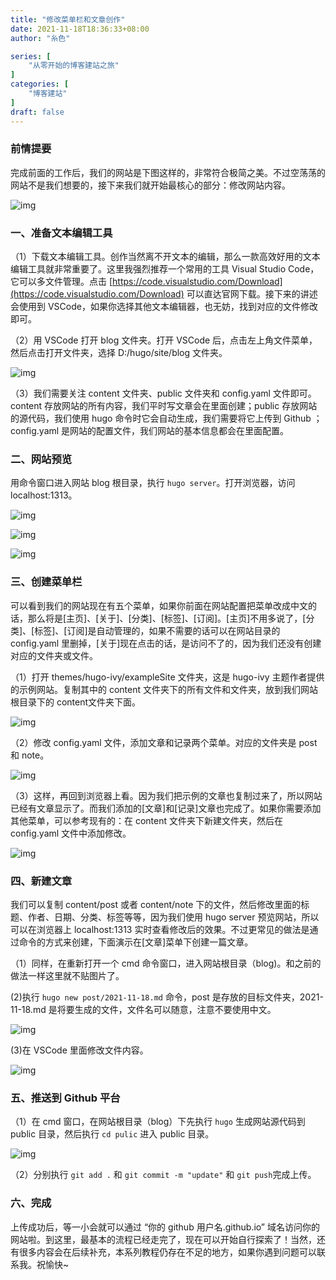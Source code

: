```yaml
---
title: "修改菜单栏和文章创作"
date: 2021-11-18T18:36:33+08:00
author: "糸色"

series: [
    "从零开始的博客建站之旅"
]
categories: [
    "博客建站"
]
draft: false
---
```


### 前情提要

完成前面的工作后，我们的网站是下图这样的，非常符合极简之美。不过空荡荡的网站不是我们想要的，接下来我们就开始最核心的部分：修改网站内容。

![img](https://cdn.jsdelivr.net/gh/lzxqaq/jsdelivr@master/image/2021-11-18/0.png)

### 一、准备文本编辑工具

（1）下载文本编辑工具。创作当然离不开文本的编辑，那么一款高效好用的文本编辑工具就非常重要了。这里我强烈推荐一个常用的工具 Visual Studio Code，它可以多文件管理。点击 [https://code.visualstudio.com/Download](https://code.visualstudio.com/Download) 可以直达官网下载。接下来的讲述会使用到 VSCode，如果你选择其他文本编辑器，也无妨，找到对应的文件修改即可。 

（2）用 VSCode 打开 blog 文件夹。打开 VSCode 后，点击左上角文件菜单，然后点击打开文件夹，选择 D:/hugo/site/blog 文件夹。

![img](https://cdn.jsdelivr.net/gh/lzxqaq/jsdelivr@master/image/2021-11-18/1.png)

（3）我们需要关注 content 文件夹、public 文件夹和 config.yaml 文件即可。content 存放网站的所有内容，我们平时写文章会在里面创建；public 存放网站的源代码，我们使用 hugo 命令时它会自动生成，我们需要将它上传到 Github ；config.yaml 是网站的配置文件，我们网站的基本信息都会在里面配置。

### 二、网站预览

用命令窗口进入网站 blog 根目录，执行 `hugo server`。打开浏览器，访问 localhost:1313。

![img](https://cdn.jsdelivr.net/gh/lzxqaq/jsdelivr@master/image/2021-11-17/11.png)

![img](https://cdn.jsdelivr.net/gh/lzxqaq/jsdelivr@master/image/2021-11-17/12.png)

![img](https://cdn.jsdelivr.net/gh/lzxqaq/jsdelivr@master/image/2021-11-17/10.png)

### 三、创建菜单栏

可以看到我们的网站现在有五个菜单，如果你前面在网站配置把菜单改成中文的话，那么将是[主页]、[关于]、[分类]、[标签]、[订阅]。[主页]不用多说了，[分类]、[标签]、[订阅]是自动管理的，如果不需要的话可以在网站目录的 config.yaml 里删掉，[关于]现在点击的话，是访问不了的，因为我们还没有创建对应的文件夹或文件。

（1）打开 themes/hugo-ivy/exampleSite 文件夹，这是 hugo-ivy 主题作者提供的示例网站。复制其中的 content 文件夹下的所有文件和文件夹，放到我们网站根目录下的 content文件夹下面。

![img](https://cdn.jsdelivr.net/gh/lzxqaq/jsdelivr@master/image/2021-11-18/2.png)

（2）修改 config.yaml 文件，添加文章和记录两个菜单。对应的文件夹是 post 和 note。

![img](https://cdn.jsdelivr.net/gh/lzxqaq/jsdelivr@master/image/2021-11-18/3.png)

（3）这样，再回到浏览器上看。因为我们把示例的文章也复制过来了，所以网站已经有文章显示了。而我们添加的[文章]和[记录]文章也完成了。如果你需要添加其他菜单，可以参考现有的：在 content 文件夹下新建文件夹，然后在 config.yaml 文件中添加修改。

![img](https://cdn.jsdelivr.net/gh/lzxqaq/jsdelivr@master/image/2021-11-18/4.png)

### 四、新建文章

我们可以复制 content/post 或者 content/note 下的文件，然后修改里面的标题、作者、日期、分类、标签等等，因为我们使用 hugo server 预览网站，所以可以在浏览器上 localhost:1313 实时查看修改后的效果。不过更常见的做法是通过命令的方式来创建，下面演示在[文章]菜单下创建一篇文章。

（1）同样，在重新打开一个 cmd 命令窗口，进入网站根目录（blog)。和之前的做法一样这里就不贴图片了。

(2)执行 `hugo new post/2021-11-18.md` 命令，post 是存放的目标文件夹，2021-11-18.md 是将要生成的文件，文件名可以随意，注意不要使用中文。

![img](https://cdn.jsdelivr.net/gh/lzxqaq/jsdelivr@master/image/2021-11-18/5.png)

(3)在 VSCode 里面修改文件内容。

![img](https://cdn.jsdelivr.net/gh/lzxqaq/jsdelivr@master/image/2021-11-18/6.png)

### 五、推送到 Github 平台

（1）在 cmd 窗口，在网站根目录（blog）下先执行 `hugo` 生成网站源代码到 public 目录，然后执行 `cd pulic` 进入 public 目录。

![img](https://cdn.jsdelivr.net/gh/lzxqaq/jsdelivr@master/image/2021-11-18/7.png)

（2）分别执行 `git add .` 和 `git commit -m "update"` 和 `git push`完成上传。

### 六、完成

上传成功后，等一小会就可以通过 “你的 github 用户名.github.io” 域名访问你的网站啦。到这里，最基本的流程已经走完了，现在可以开始自行探索了！当然，还有很多内容会在后续补充，本系列教程仍存在不足的地方，如果你遇到问题可以联系我。祝愉快~